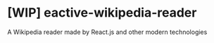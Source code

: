 # [WIP] eactive-wikipedia-reader

A Wikipedia reader made by React.js and other modern technologies
